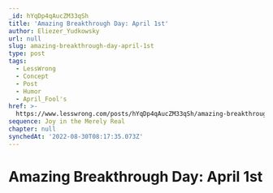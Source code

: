 ```yaml
---
_id: hYqDp4qAucZM33qSh
title: 'Amazing Breakthrough Day: April 1st'
author: Eliezer_Yudkowsky
url: null
slug: amazing-breakthrough-day-april-1st
type: post
tags:
  - LessWrong
  - Concept
  - Post
  - Humor
  - April_Fool's
href: >-
  https://www.lesswrong.com/posts/hYqDp4qAucZM33qSh/amazing-breakthrough-day-april-1st
sequence: Joy in the Merely Real
chapter: null
synchedAt: '2022-08-30T08:17:35.073Z'
---
```


# Amazing Breakthrough Day: April 1st

